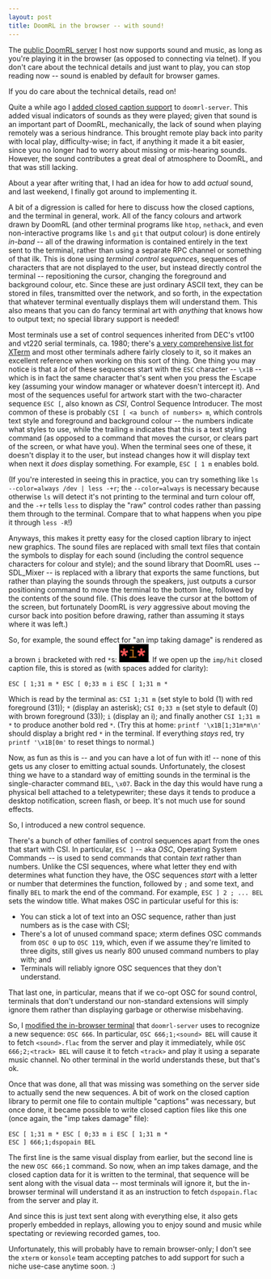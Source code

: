 ```yaml
---
layout: post
title: DoomRL in the browser -- with sound!
---
```


The [public DoomRL server](https://phobos.ancilla.ca/) I host now supports sound and music, as long as you're playing it in the browser (as opposed to connecting via telnet). If you don't care about the technical details and just want to play, you can stop reading now -- sound is enabled by default for browser games.

If you do care about the technical details, read on!

Quite a while ago I [added closed caption support](http://toxicfrog.github.io/doomrl-ttysound/) to `doomrl-server`. This added visual indicators of sounds as they were played; given that sound is an important part of DoomRL, mechanically, the lack of sound when playing remotely was a serious hindrance. This brought remote play back into parity with local play, difficulty-wise; in fact, if anything it made it a bit easier, since you no longer had to worry about missing or mis-hearing sounds. However, the sound contributes a great deal of atmosphere to DoomRL, and that was still lacking.

About a year after writing that, I had an idea for how to add *actual* sound, and last weekend, I finally got around to implementing it.

A bit of a digression is called for here to discuss how the closed captions, and the terminal in general, work. All of the fancy colours and artwork drawn by DoomRL (and other terminal programs like `htop`, `nethack`, and even non-interactive programs like `ls` and `git` that output colour) is done entirely *in-band* -- all of the drawing information is contained entirely in the text sent to the terminal, rather than using a separate RPC channel or something of that ilk. This is done using *terminal control sequences*, sequences of characters that are not displayed to the user, but instead directly control the terminal -- repositioning the cursor, changing the foreground and background colour, etc. Since these are just ordinary ASCII text, they can be stored in files, transmitted over the network, and so forth, in the expectation that whatever terminal eventually displays them will understand them. This also means that you can do fancy terminal art with *anything* that knows how to output text; no special library support is needed!

Most terminals use a set of control sequences inherited from DEC's vt100 and vt220 serial terminals, ca. 1980; there's [a very comprehensive list for XTerm](https://invisible-island.net/xterm/ctlseqs/ctlseqs.html) and most other terminals adhere fairly closely to it, so it makes an excellent reference when working on this sort of thing. One thing you may notice is that a *lot* of these sequences start with the `ESC` character -- `\x1B` -- which is in fact the same character that's sent when you press the Escape key (assuming your window manager or whatever doesn't intercept it). And most of the sequences useful for artwork start with the two-character sequence `ESC [`, also known as *CSI*, Control Sequence Introducer. The most common of these is probably `CSI [ <a bunch of numbers> m`, which controls text style and foreground and background colour -- the numbers indicate what styles to use, while the trailing `m` indicates that this is a text styling command (as opposed to a command that moves the cursor, or clears part of the screen, or what have you). When the terminal sees one of these, it doesn't display it to the user, but instead changes how it will display text when next it *does* display something. For example, `ESC [ 1 m` enables bold.

(If you're interested in seeing this in practice, you can try something like `ls --color=always /dev | less -+r`; the `--color=always` is necessary because otherwise `ls` will detect it's not printing to the terminal and turn colour off, and the `-+r` tells `less` to display the "raw" control codes rather than passing them through to the terminal. Compare that to what happens when you pipe it through `less -R`!)

Anyways, this makes it pretty easy for the closed caption library to inject new graphics. The sound files are replaced with small text files that contain the symbols to display for each sound (including the control sequence characters for colour and style); and the sound library that DoomRL uses -- SDL_Mixer -- is replaced with a library that exports the same functions, but rather than playing the sounds through the speakers, just outputs a cursor positioning command to move the terminal to the bottom line, followed by the contents of the sound file. (This does leave the cursor at the bottom of the screen, but fortunately DoomRL is *very* aggressive about moving the cursor back into position before drawing, rather than assuming it stays where it was left.)

So, for example, the sound effect for "an imp taking damage" is rendered as a brown `i` bracketed with red `*`s: ![imp hit icon](/assets/doomrl-imp-hit.png). If we open up the `imp/hit` closed caption file, this is stored as (with spaces added for clarity):

    ESC [ 1;31 m * ESC [ 0;33 m i ESC [ 1;31 m *

Which is read by the terminal as: `CSI 1;31 m` (set style to bold (1) with red foreground (31)); `*` (display an asterisk); `CSI 0;33 m` (set style to default (0) with brown foreground (33)); `i` (display an i); and finally another `CSI 1;31 m *` to produce another bold red `*`. (Try this at home: `printf '\x1B[1;31m*m\n'` should display a bright red `*` in the terminal. If everything *stays* red, try `printf '\x1B[0m'` to reset things to normal.)

Now, as fun as this is -- and you can have a lot of fun with it! -- none of this gets us any closer to emitting actual sounds. Unfortunately, the closest thing we have to a standard way of emitting sounds in the terminal is the single-character command `BEL`, `\x07`. Back in the day this would have rung a physical bell attached to a teletypewriter; these days it tends to produce a desktop notification, screen flash, or beep. It's not much use for sound effects.

So, I introduced a new control sequence.

There's a bunch of other families of control sequences apart from the ones that start with CSI. In particular, `ESC ]` -- aka *OSC*, Operating System Commands -- is used to send commands that contain *text* rather than numbers. Unlike the CSI sequences, where what letter they end with determines what function they have, the OSC sequences *start* with a letter or number that determines the function, followed by `;` and some text, and finally `BEL` to mark the end of the command. For example, `ESC ] 2 ; ... BEL` sets the window title. What makes OSC in particular useful for this is:

- You can stick a lot of text into an OSC sequence, rather than just numbers as is the case with CSI;
- There's a lot of unused command space; xterm defines OSC commands from `OSC 0` up to `OSC 119`, which, even if we assume they're limited to three digits, still gives us nearly 800 unused command numbers to play with; and
- Terminals will reliably ignore OSC sequences that they don't understand.

That last one, in particular, means that if we co-opt OSC for sound control, terminals that don't understand our non-standard extensions will simply ignore them rather than displaying garbage or otherwise misbehaving.

So, I [modified the in-browser terminal](https://github.com/ToxicFrog/doomrl-server/blob/9f2163f126d0c45122ef2651c25c3dfacdec4b43/www/xterm2.js#L2483) that `doomrl-server` uses to recognize a new sequence: `OSC 666`. In particular, `OSC 666;1;<sound> BEL` will cause it to fetch `<sound>.flac` from the server and play it immediately, while `OSC 666;2;<track> BEL` will cause it to fetch `<track>` and play it using a separate music channel. No other terminal in the world understands these, but that's ok.

Once that was done, all that was missing was something on the server side to actually send the new sequences. A bit of work on the closed caption library to permit one file to contain multiple "captions" was necessary, but once done, it became possible to write closed caption files like this one (once again, the "imp takes damage" file):

    ESC [ 1;31 m * ESC [ 0;33 m i ESC [ 1;31 m *
    ESC ] 666;1;dspopain BEL

The first line is the same visual display from earlier, but the second line is the new `OSC 666;1` command. So now, when an imp takes damage, and the closed caption data for it is written to the terminal, that sequence will be sent along with the visual data -- most terminals will ignore it, but the in-browser terminal will understand it as an instruction to fetch `dspopain.flac` from the server and play it.

And since this is just text sent along with everything else, it also gets properly embedded in replays, allowing you to enjoy sound and music while spectating or reviewing recorded games, too.

Unfortunately, this will probably have to remain browser-only; I don't see the `xterm` or `konsole` team accepting patches to add support for such a niche use-case anytime soon. :)
